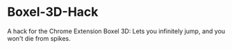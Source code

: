 # Boxel-3D-Hack
A hack for the Chrome Extension Boxel 3D: Lets you infinitely jump, and you won't die from spikes.
